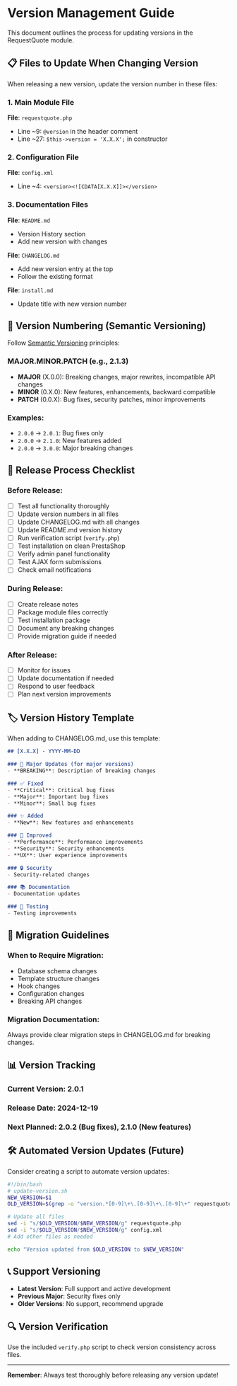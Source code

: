 # Version Management Guide

This document outlines the process for updating versions in the RequestQuote module.

## 📋 Files to Update When Changing Version

When releasing a new version, update the version number in these files:

### 1. Main Module File
**File**: `requestquote.php`
- Line ~9: `@version` in the header comment
- Line ~27: `$this->version = 'X.X.X';` in constructor

### 2. Configuration File
**File**: `config.xml`
- Line ~4: `<version><![CDATA[X.X.X]]></version>`

### 3. Documentation Files
**File**: `README.md`
- Version History section
- Add new version with changes

**File**: `CHANGELOG.md`
- Add new version entry at the top
- Follow the existing format

**File**: `install.md`
- Update title with new version number

## 🔢 Version Numbering (Semantic Versioning)

Follow [Semantic Versioning](https://semver.org/) principles:

### MAJOR.MINOR.PATCH (e.g., 2.1.3)

- **MAJOR** (X.0.0): Breaking changes, major rewrites, incompatible API changes
- **MINOR** (0.X.0): New features, enhancements, backward compatible
- **PATCH** (0.0.X): Bug fixes, security patches, minor improvements

### Examples:
- `2.0.0` → `2.0.1`: Bug fixes only
- `2.0.0` → `2.1.0`: New features added
- `2.0.0` → `3.0.0`: Major breaking changes

## 📝 Release Process Checklist

### Before Release:
- [ ] Test all functionality thoroughly
- [ ] Update version numbers in all files
- [ ] Update CHANGELOG.md with all changes
- [ ] Update README.md version history
- [ ] Run verification script (`verify.php`)
- [ ] Test installation on clean PrestaShop
- [ ] Verify admin panel functionality
- [ ] Test AJAX form submissions
- [ ] Check email notifications

### During Release:
- [ ] Create release notes
- [ ] Package module files correctly
- [ ] Test installation package
- [ ] Document any breaking changes
- [ ] Provide migration guide if needed

### After Release:
- [ ] Monitor for issues
- [ ] Update documentation if needed
- [ ] Respond to user feedback
- [ ] Plan next version improvements

## 🏷️ Version History Template

When adding to CHANGELOG.md, use this template:

```markdown
## [X.X.X] - YYYY-MM-DD

### 🚀 Major Updates (for major versions)
- **BREAKING**: Description of breaking changes

### ✅ Fixed
- **Critical**: Critical bug fixes
- **Major**: Important bug fixes
- **Minor**: Small bug fixes

### ✨ Added
- **New**: New features and enhancements

### 🔧 Improved
- **Performance**: Performance improvements
- **Security**: Security enhancements
- **UX**: User experience improvements

### 🔒 Security
- Security-related changes

### 📚 Documentation
- Documentation updates

### 🧪 Testing
- Testing improvements
```

## 🔄 Migration Guidelines

### When to Require Migration:
- Database schema changes
- Template structure changes
- Hook changes
- Configuration changes
- Breaking API changes

### Migration Documentation:
Always provide clear migration steps in CHANGELOG.md for breaking changes.

## 📊 Version Tracking

### Current Version: 2.0.1
### Release Date: 2024-12-19
### Next Planned: 2.0.2 (Bug fixes), 2.1.0 (New features)

## 🛠️ Automated Version Updates (Future)

Consider creating a script to automate version updates:

```bash
#!/bin/bash
# update-version.sh
NEW_VERSION=$1
OLD_VERSION=$(grep -o "version.*[0-9]\+\.[0-9]\+\.[0-9]\+" requestquote.php | grep -o "[0-9]\+\.[0-9]\+\.[0-9]\+")

# Update all files
sed -i "s/$OLD_VERSION/$NEW_VERSION/g" requestquote.php
sed -i "s/$OLD_VERSION/$NEW_VERSION/g" config.xml
# Add other files as needed

echo "Version updated from $OLD_VERSION to $NEW_VERSION"
```

## 📞 Support Versioning

- **Latest Version**: Full support and active development
- **Previous Major**: Security fixes only
- **Older Versions**: No support, recommend upgrade

## 🔍 Version Verification

Use the included `verify.php` script to check version consistency across files.

---

**Remember**: Always test thoroughly before releasing any version update! 